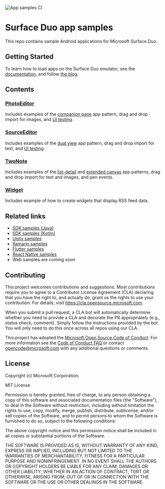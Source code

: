 ![App samples CI](https://github.com/microsoft/surface-duo-app-samples/workflows/App%20samples%20CI/badge.svg)

# Surface Duo app samples

This repo contains sample Android applications for Microsoft Surface Duo.

## Getting Started

To learn how to load apps on the Surface Duo emulator, see the [documentation](https://docs.microsoft.com/dual-screen/android), and follow [the blog](https://devblogs.microsoft.com/surface-duo).

## Contents

### [PhotoEditor](https://github.com/microsoft/surface-duo-app-samples/tree/main/PhotoEditor)

Includes examples of the [companion pane](https://docs.microsoft.com/dual-screen/introduction#dual-view) app pattern, drag and drop import for images, and [UI testing](https://docs.microsoft.com/dual-screen/android/espresso-ui-tests).

### [SourceEditor](https://github.com/microsoft/surface-duo-app-samples/tree/main/SourceEditor)

Includes examples of the [dual view](https://docs.microsoft.com/dual-screen/introduction#dual-view) app pattern, drag and drop import for text, and [UI testing](https://docs.microsoft.com/dual-screen/android/espresso-ui-tests).

### [TwoNote](https://github.com/microsoft/surface-duo-app-samples/tree/main/TwoNote)

Includes examples of the [list-detail](https://docs.microsoft.com/dual-screen/introduction#master-detail) and [extended canvas](https://docs.microsoft.com/dual-screen/introduction#extended-canvas) app patterns, drag and drop import for text and images, and pen events.

### [Widget](https://github.com/microsoft/surface-duo-app-samples/tree/main/Widget)

Includes example of how to create widgets that display RSS feed data.

## Related links

- [SDK samples (Java)](https://github.com/microsoft/surface-duo-sdk-samples)
- [SDK samples (Kotlin)](https://github.com/microsoft/surface-duo-sdk-samples-kotlin)
- [Unity samples](https://github.com/microsoft/surface-duo-sdk-unity-samples)
- [Xamarin samples](https://github.com/microsoft/surface-duo-sdk-xamarin-samples)
- [Flutter samples](https://github.com/microsoft/surface-duo-sdk-samples-flutter)
- [React Native samples](https://github.com/microsoft/react-native-dualscreen)
- Web samples are coming soon

## Contributing

This project welcomes contributions and suggestions.  Most contributions require you to agree to a
Contributor License Agreement (CLA) declaring that you have the right to, and actually do, grant us
the rights to use your contribution. For details, visit https://cla.opensource.microsoft.com.

When you submit a pull request, a CLA bot will automatically determine whether you need to provide
a CLA and decorate the PR appropriately (e.g., status check, comment). Simply follow the instructions
provided by the bot. You will only need to do this once across all repos using our CLA.

This project has adopted the [Microsoft Open Source Code of Conduct](https://opensource.microsoft.com/codeofconduct/).
For more information see the [Code of Conduct FAQ](https://opensource.microsoft.com/codeofconduct/faq/) or
contact [opencode@microsoft.com](mailto:opencode@microsoft.com) with any additional questions or comments.

## License

Copyright (c) Microsoft Corporation.

MIT License

Permission is hereby granted, free of charge, to any person obtaining a copy of this software and associated documentation files (the "Software"), to deal in the Software without restriction, including without limitation the rights to use, copy, modify, merge, publish, distribute, sublicense, and/or sell copies of the Software, and to permit persons to whom the Software is furnished to do so, subject to the following conditions:

The above copyright notice and this permission notice shall be included in all copies or substantial portions of the Software.

THE SOFTWARE IS PROVIDED AS IS, WITHOUT WARRANTY OF ANY KIND, EXPRESS OR IMPLIED, INCLUDING BUT NOT LIMITED TO THE WARRANTIES OF MERCHANTABILITY, FITNESS FOR A PARTICULAR PURPOSE AND NONINFRINGEMENT. IN NO EVENT SHALL THE AUTHORS OR COPYRIGHT HOLDERS BE LIABLE FOR ANY CLAIM, DAMAGES OR OTHER LIABILITY, WHETHER IN AN ACTION OF CONTRACT, TORT OR OTHERWISE, ARISING FROM, OUT OF OR IN CONNECTION WITH THE SOFTWARE OR THE USE OR OTHER DEALINGS IN THE SOFTWARE.

